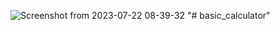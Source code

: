 ![Screenshot from 2023-07-22 08-39-32](https://github.com/AdBinay/CALCULATOR/assets/132814477/f9238fd8-353a-4641-9a93-50191149670c)
"# basic_calculator" 
